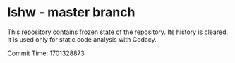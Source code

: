 # lshw - master branch

This repository contains frozen state of the repository.
Its history is cleared. It is used only for static code
analysis with Codacy.

Commit Time: 1701328873